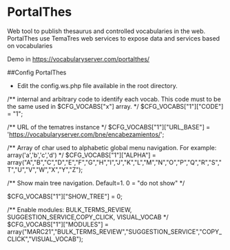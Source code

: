 # PortalThes

Web tool to publish thesaurus and controlled vocabularies in the web. PortalThes use TemaTres web services to expose data and services based on vocabularies 

Demo in https://vocabularyserver.com/portalthes/


##Config PortalThes

* Edit the config.ws.php file available in the root directory.

/** internal and arbitrary code to identify each vocab. This code must to be the same used in $CFG_VOCABS["x"] array.  */
$CFG_VOCABS["1"]["CODE"]        = "1"; 

/** URL of the tematres instance */
$CFG_VOCABS["1"]["URL_BASE"]    = 'https://vocabularyserver.com/bne/encabezamientos/';

/** Array of char used to alphabetic global menu navigation. For example: array('a','b','c','d') */
$CFG_VOCABS["1"]["ALPHA"]       = array("A","B","C","D","E","F","G","H","I","J","K","L","M","N","O","P","Q","R","S","T","U","V","W","X","Y","Z"); 

/** Show main tree navigation. Default=1. 0 = "do not show" */

$CFG_VOCABS["1"]["SHOW_TREE"]   = 0; 

/** Enable modules: BULK_TERMS_REVIEW, SUGGESTION_SERVICE,COPY_CLICK, VISUAL_VOCAB */
$CFG_VOCABS["1"]["MODULES"]     = array("MARC21","BULK_TERMS_REVIEW","SUGGESTION_SERVICE","COPY_CLICK","VISUAL_VOCAB");


